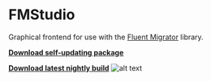 FMStudio
===

Graphical frontend for use with the [Fluent Migrator](https://github.com/schambers/fluentmigrator/) library.

**[Download self-updating package](http://builds.flyingpie.nl/fm-studio/squirrel/dev/Setup.exe)**

**[Download latest nightly build](http://builds.flyingpie.nl/fm-studio/fmstudio-latest.zip)** ![alt text](http://mbuild.cloudapp.net/app/rest/builds/buildType:InfoSupportFMStudio_Nightly/statusIcon "Nightly Build Status")
